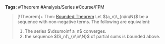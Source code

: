 ---
---

**Tags:** #Theorem #Analysis/Series #Course/FPM

 > 
 > \[!Theorem\]+ Thm: [Bounded Theorem](Bounded%20Theorem.md)
 > Let $(a_n)\_{n\in\N}$ be a sequence with non-negative terms. The following are equivalent:
 > 
 > 1. The series $\dsumoinf a_n$ converges.
 > 1. the sequence $(S_n)\_{n\in\N}$ of partial sums is bounded above.

